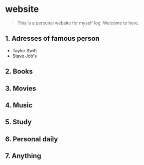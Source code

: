 # website
> This is a personal website for myself log.
> Welcome to here. 
## 1. Adresses of famous person
- Taylor Swift
- Stave Job's

## 2. Books

## 3. Movies

## 4. Music

## 5. Study

## 6. Personal daily

## 7. Anything

